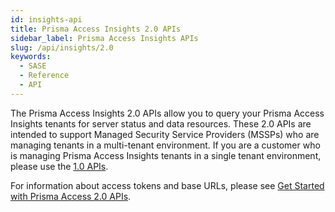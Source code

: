 ```yaml
---
id: insights-api
title: Prisma Access Insights 2.0 APIs
sidebar_label: Prisma Access Insights APIs
slug: /api/insights/2.0
keywords:
  - SASE
  - Reference
  - API
---
```


The Prisma Access Insights 2.0 APIs allow you to query your Prisma Access Insights tenants for server
status and data resources. These 2.0 APIs are intended to support Managed Security Service Providers
(MSSPs) who are managing tenants in a multi-tenant environment. If you are a customer who is
managing Prisma Access Insights tenants in a single tenant environment, please use the
[1.0 APIs](/sase/api/insights/1.0).


For information about access tokens and base URLs, please see 
[Get Started with Prisma Access 2.0 APIs](/sase/docs/insights/getting_started-20).
